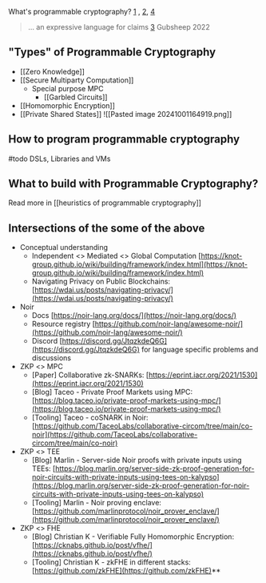 What's programmable cryptography?  [1](https://0xparc.org/blog/programmable-cryptography-1) , [2](https://www.youtube.com/watch?v=lEPqwF9gPiM), [4](https://mirror.xyz/privacy-scaling-explorations.eth/xXcRj5QfvA_qhkiZCVg46Gn9uX8P_Ld-DXlqY51roPY)
> ... an expressive language for claims [3](https://archive.devcon.org/archive/watch/6/zkps-and-programmable-cryptography/?tab=YouTube)
> Gubsheep 2022

## "Types" of Programmable Cryptography
- [[Zero Knowledge]]
- [[Secure Multiparty Computation]]
	- Special purpose MPC
		-  [[Garbled Circuits]]
- [[Homomorphic Encryption]]
- [[Private Shared States]]
![[Pasted image 20241001164919.png]]

## How to program programmable cryptography
#todo DSLs, Libraries and VMs


## What to build with Programmable Cryptography?
Read more in [[heuristics of programmable cryptography]]


## Intersections of the some of the above
- Conceptual understanding
	- Independent <> Mediated <> Global Computation [https://knot-group.github.io/wiki/building/framework/index.html](https://knot-group.github.io/wiki/building/framework/index.html)
	- Navigating Privacy on Public Blockchains: [https://wdai.us/posts/navigating-privacy/](https://wdai.us/posts/navigating-privacy/)
- Noir
	- Docs [https://noir-lang.org/docs/](https://noir-lang.org/docs/)
	- Resource registry [https://github.com/noir-lang/awesome-noir/](https://github.com/noir-lang/awesome-noir/)
	- Discord [https://discord.gg/JtqzkdeQ6G](https://discord.gg/JtqzkdeQ6G) for language specific problems and discussions
- ZKP <> MPC
	- [Paper] Collaborative zk-SNARKs: [https://eprint.iacr.org/2021/1530](https://eprint.iacr.org/2021/1530)
	- [Blog] Taceo - Private Proof Markets using MPC: [https://blog.taceo.io/private-proof-markets-using-mpc/](https://blog.taceo.io/private-proof-markets-using-mpc/)
	- [Tooling] Taceo - coSNARK in Noir: [https://github.com/TaceoLabs/collaborative-circom/tree/main/co-noir](https://github.com/TaceoLabs/collaborative-circom/tree/main/co-noir)
- ZKP <> TEE
	- [Blog] Marlin - Server-side Noir proofs with private inputs using TEEs: [https://blog.marlin.org/server-side-zk-proof-generation-for-noir-circuits-with-private-inputs-using-tees-on-kalypso](https://blog.marlin.org/server-side-zk-proof-generation-for-noir-circuits-with-private-inputs-using-tees-on-kalypso)
	- [Tooling] Marlin - Noir proving enclave: [https://github.com/marlinprotocol/noir_prover_enclave/](https://github.com/marlinprotocol/noir_prover_enclave/)
- ZKP <> FHE
	- [Blog] Christian K - Verifiable Fully Homomorphic Encryption: [https://cknabs.github.io/post/vfhe/](https://cknabs.github.io/post/vfhe/)
	- [Tooling] Christian K - zkFHE in different stacks: [https://github.com/zkFHE](https://github.com/zkFHE)**